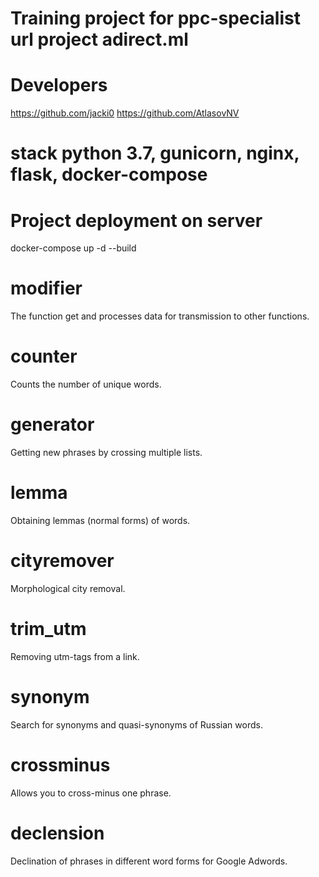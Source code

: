                                
# Training project for ppc-specialist url project adirect.ml

# Developers
https://github.com/jacki0
https://github.com/AtlasovNV
# stack python 3.7, gunicorn, nginx, flask, docker-compose 

# Project deployment on server
docker-compose up -d --build

# modifier 
The function get and processes data for transmission to other functions.
# counter 
Counts the number of unique words.
# generator 
Getting new phrases by crossing multiple lists.
# lemma 
Obtaining lemmas (normal forms) of words.
# cityremover 
Morphological city removal.
# trim_utm 
Removing utm-tags from a link.
# synonym 
Search for synonyms and quasi-synonyms of Russian words.
# crossminus 
Allows you to cross-minus one phrase.
# declension
Declination of phrases in different word forms for Google Adwords.
